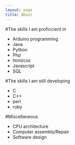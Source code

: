 ```yaml
---
layout: page
title: About
---
```


#The skills I am proficcient in
* Arduino programming
* Java
* Python
* Php
* html/css
* Javascript
* SQL

#The skills I am still developing
* C
* C++
* perl
* ruby

#Miscellaneous
* CPU architecture
* Computer assembly/Repair
* Software design
